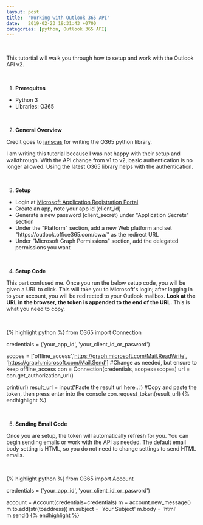```yaml
---
layout: post
title:  "Working with Outlook 365 API"
date:   2019-02-23 19:31:43 +0700
categories: [python, Outlook 365 API]
---
```


<script async src="//pagead2.googlesyndication.com/pagead/js/adsbygoogle.js"></script>
<ins class="adsbygoogle"
     style="display:block; text-align:center;"
     data-ad-layout="in-article"
     data-ad-format="fluid"
     data-ad-client="ca-pub-9385693714845249"
     data-ad-slot="4112767888"></ins>
<script>
     (adsbygoogle = window.adsbygoogle || []).push({});
</script>

<br>

This tutortial will walk you through how to setup and work with the Outlook API v2.

<br>

<ol start="1"><li><b>Prerequites</b></li></ol>

<ul><li>Python 3</li>
<li>Libraries: O365</li></ul>

<br>

<script async src="//pagead2.googlesyndication.com/pagead/js/adsbygoogle.js"></script>
<ins class="adsbygoogle"
     style="display:block; text-align:center;"
     data-ad-layout="in-article"
     data-ad-format="fluid"
     data-ad-client="ca-pub-9385693714845249"
     data-ad-slot="4112767888"></ins>
<script>
     (adsbygoogle = window.adsbygoogle || []).push({});
</script>

<ol start="2"><li><b>General Overview</b></li></ol>

Credit goes to <a href='https://github.com/O365/python-o365' target='_blank'>janscas</a> for writing the O365 python library.

I am writing this tutorial because I was not happy with their setup and walkthrough. With the API change from v1 to v2, basic authentication is no longer allowed. Using the latest O365 library helps with the authentication.

<br>

<ol start="3" id="setup"><li><b>Setup</b></li></ol>

<ul><li>Login at <a href='https://apps.dev.microsoft.com/' target='_blank'>Microsoft Application Registration Portal</a></li>
<li>Create an app, note your app id (client_id)</li>
<li>Generate a new password (client_secret) under "Application Secrets" section</li>
<li>Under the "Platform" section, add a new Web platform and set "https://outlook.office365.com/owa/" as the redirect URL</li>
<li>Under "Microsoft Graph Permissions" section, add the delegated permissions you want</li></ul>

<br>

<ol start="4" id="setup-code"><li><b>Setup Code</b></li></ol>

This part confused me. Once you run the below setup code, you will be given a URL to click. This will take you to Microsoft's login; after logging in to your account, you will be redirected to your Outlook mailbox. <b>Look at the URL in the browser, the token is appended to the end of the URL.</b> This is what you need to copy.

<br>

{% highlight python %}
from O365 import Connection

credentials = ('your_app_id', 'your_client_id_or_pasword')

scopes = ['offline_access','https://graph.microsoft.com/Mail.ReadWrite', 'https://graph.microsoft.com/Mail.Send'] #Change as needed, but ensure to keep offline_access
con = Connection(credentials, scopes=scopes)
url = con.get_authorization_url()

print(url)
result_url = input('Paste the result url here...') #Copy and paste the token, then press enter into the console
con.request_token(result_url)
{% endhighlight %}

<br>

<ol start="5" id="final-code"><li><b>Sending Email Code</b></li></ol>

Once you are setup, the token will automatically refresh for you. You can begin sending emails or work with the API as needed. The default email body setting is HTML, so you do not need to change settings to send HTML emails.

<br>

{% highlight python %}
from O365 import Account

credentials = ('your_app_id', 'your_client_id_or_pasword')

account = Account(credentials=credentials)
m = account.new_message()
m.to.add(str(toaddress))
m.subject = 'Your Subject'
m.body = 'html'
m.send()
{% endhighlight %}
